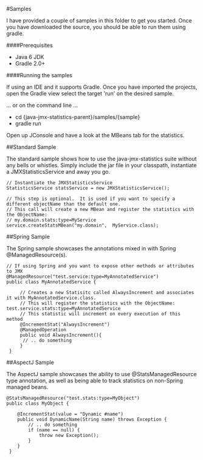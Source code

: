 #Samples

I have provided a couple of samples in this folder to get you started. Once you have downloaded the source, you should be able to run them using gradle. 

####Prerequisites

- Java 6 JDK
- Gradle 2.0+

####Running the samples

If using an IDE and it supports Gradle. Once you have imported the projects, open the Gradle view select the target 'run' on the desired sample. 

... or on the command line ...

- cd {java-jmx-statistics-parent}/samples/{sample}
- gradle run


Open up JConsole and have a look at the MBeans tab for the statistics.


##Standard Sample

The standard sample shows how to use the java-jmx-statistics suite without any bells or whistles. Simply include the jar file in your classpath, instantiate a JMXStatisticsService and away you go.


    // Instantiate the JMXStatisticsService
	StatisticsService statsService = new JMXStatisticsService();
     
    // This step is optional.  It is used if you want to specify a different objectName than the default one.
    // This call will create a new MBean and register the statistics with the ObjectName:
    // my.domain.stats:type=MyService
    service.createStatsMBean("my.domain",  MyService.class);
    

##Spring Sample

The Spring sample showcases the annotations mixed in with Spring @ManagedResource(s).



    // If using Spring and you want to expose other methods or attributes to JMX
    @ManagedResource("test.service:type=MyAnnotatedService")
    public class MyAnnotatedService {
     
	     // Creates a new Statisitc called AlwaysIncrement and associates it with MyAnnotatedService.class.
	     // This will register the statistics with the ObjectName: test.service.stats:type=MyAnnotatedService
	     // This statistic will increment on every execution of this method
	     @IncrementStat("AlwaysIncrement")
	     @ManagedOperation
	     public void AlwaysIncrement(){
	      // .. do something
	     }
     }


##AspectJ Sample

The AspectJ sample showcases the ability to use @StatsManagedResource type annotation, as well as being able to track statistics on non-Spring managed beans.

	@StatsManagedResource("test.stats:type=MyObject")
    public class MyObject {

	    @IncrementStat(value = "Dynamic #name")
	    public void DynamicName(String name) throws Exception {
	        // .. do something
	        if (name == null) {
	            throw new Exception();
	        }
	    }
     }

